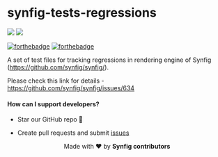 # synfig-tests-regressions

![](https://img.shields.io/badge/MADE%20WITH-SHELL-red.svg)
![](https://img.shields.io/badge/Uses-Vector%20Image-blue.svg)


[![forthebadge](https://forthebadge.com/images/badges/built-with-love.svg)](https://forthebadge.com)
[![forthebadge](https://forthebadge.com/images/badges/check-it-out.svg)](https://forthebadge.com)

A set of test files for tracking regressions in rendering engine of Synfig (https://github.com/synfig/synfig/).

Please check this link for details - https://github.com/synfig/synfig/issues/634

#### How can I support developers?

* Star our GitHub repo 🌟

* Create pull requests and submit [issues](https://github.com/njackwinterofcode/synfig-tests-regressions/issues)

<p align="center">Made with ❤️ by <b>Synfig contributors</b></p>
